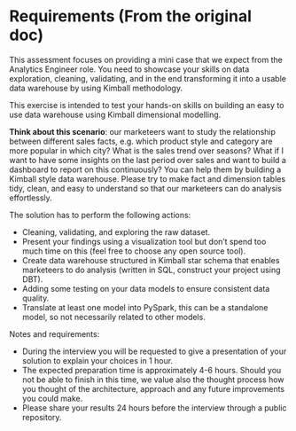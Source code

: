 # Requirements (From the original doc)

This assessment focuses on providing a mini case that we expect from the Analytics Engineer role. You need to showcase your skills on data exploration, cleaning, validating, and in the end transforming it into a usable data warehouse by using Kimball methodology.

This exercise is intended to test your hands-on skills on building an easy to use data warehouse using Kimball dimensional modelling.

**Think about this scenario**: our marketeers want to study the relationship between different sales facts, e.g. which product style and category are more popular in which city? What is the sales trend over seasons? What if I want to have some insights on the last period over sales and want to build a dashboard to report on this continuously? You can help them by building a Kimball style data warehouse. Please try to make fact and dimension tables tidy, clean, and easy to understand so that our marketeers can do analysis effortlessly.

The solution has to perform the following actions:

- Cleaning, validating, and exploring the raw dataset.
- Present your findings using a visualization tool but don’t spend too much time on this (feel free to choose any open source tool).
- Create data warehouse structured in Kimball star schema that enables marketeers to do analysis (written in SQL, construct your project using DBT).
- Adding some testing on your data models to ensure consistent data quality.
- Translate at least one model into PySpark, this can be a standalone model, so not necessarily related to other models.

Notes and requirements:

- During the interview you will be requested to give a presentation of your solution to explain your choices in 1 hour.
- The expected preparation time is approximately 4-6 hours. Should you not be able to finish in this time, we value also the thought process how you thought of the architecture, approach and any future improvements you could make.
- Please share your results 24 hours before the interview through a public repository.

